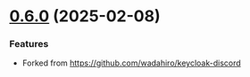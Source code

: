 # [0.6.0](https://github.com/collegefootballrisk/keycloak-reddit/blob/v0.6.0) (2025-02-08)

### Features

- Forked from https://github.com/wadahiro/keycloak-discord

